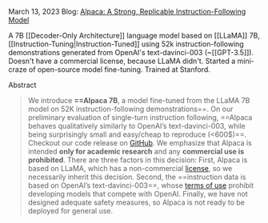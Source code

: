 March 13, 2023
Blog: [Alpaca: A Strong, Replicable Instruction-Following Model](https://crfm.stanford.edu/2023/03/13/alpaca.html)

A 7B [[Decoder-Only Architecture]] language model based on [[LLaMA]] 7B, [[Instruction-Tuning|Instruction-Tuned]] using 52k instruction-following demonstrations generated from OpenAI's text-davinci-003 (~[[GPT-3.5]]). Doesn't have a commercial license, because LLaMA didn't. Started a mini-craze of open-source model fine-tuning. Trained at Stanford.

Abstract
> We introduce **==Alpaca 7B**, a model fine-tuned from the LLaMA 7B model on 52K instruction-following demonstrations==. On our preliminary evaluation of single-turn instruction following, ==Alpaca behaves qualitatively similarly to OpenAI’s text-davinci-003, while being surprisingly small and easy/cheap to reproduce (<600$)==. Checkout our code release on [GitHub](https://github.com/tatsu-lab/stanford_alpaca).
> We emphasize that Alpaca is intended **only for academic research** and any **commercial use is prohibited**. There are three factors in this decision: First, Alpaca is based on LLaMA, which has a non-commercial [license](https://docs.google.com/forms/d/e/1FAIpQLSfqNECQnMkycAp2jP4Z9TFX0cGR4uf7b_fBxjY_OjhJILlKGA/viewform), so we necessarily inherit this decision. Second, the ==instruction data is based on OpenAI’s text-davinci-003==, whose [terms of use](https://openai.com/policies/terms-of-use) prohibit developing models that compete with OpenAI. Finally, we have not designed adequate safety measures, so Alpaca is not ready to be deployed for general use.




